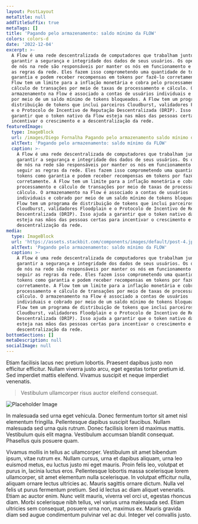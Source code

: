 ```yaml
---
layout: PostLayout
metaTitle: null
addTitleSuffix: true
metaTags: []
title: 'Pagando pelo armazenamento: saldo mínimo da FLOW'
colors: colors-d
date: '2022-12-04'
excerpt: >-
  A Flow é uma rede descentralizada de computadores que trabalham juntos para
  garantir a segurança e integridade dos dados de seus usuários. Os operadores
  de nós na rede são responsáveis ​​por manter os nós em funcionamento e seguir
  as regras da rede. Eles fazem isso comprometendo uma quantidade de tokens como
  garantia e podem receber recompensas em tokens por fazê-lo corretamente. A
  Flow tem um limite para a inflação monetária e cobra pelo processamento e
  cálculo de transações por meio de taxas de processamento e cálculo. O
  armazenamento na Flow é associado a contas de usuários individuais e cobrado
  por meio de um saldo mínimo de tokens bloqueados. A Flow tem um programa de
  distribuição de tokens que inclui parceiros Cloudburst, validadores Floodplain
  e o Protocolo de Incentivo de Reputação Descentralizada (DRIP). Isso ajuda a
  garantir que o token nativo da Flow esteja nas mãos das pessoas certas para
  incentivar o crescimento e a descentralização da rede.
featuredImage:
  type: ImageBlock
  url: /images/Diego Fornalha Pagando pelo armazenamento saldo mínimo da FLOW.png
  altText: 'Pagando pelo armazenamento: saldo mínimo da FLOW'
  caption: >-
    A Flow é uma rede descentralizada de computadores que trabalham juntos para
    garantir a segurança e integridade dos dados de seus usuários. Os operadores
    de nós na rede são responsáveis ​​por manter os nós em funcionamento e
    seguir as regras da rede. Eles fazem isso comprometendo uma quantidade de
    tokens como garantia e podem receber recompensas em tokens por fazê-lo
    corretamente. A Flow tem um limite para a inflação monetária e cobra pelo
    processamento e cálculo de transações por meio de taxas de processamento e
    cálculo. O armazenamento na Flow é associado a contas de usuários
    individuais e cobrado por meio de um saldo mínimo de tokens bloqueados. A
    Flow tem um programa de distribuição de tokens que inclui parceiros
    Cloudburst, validadores Floodplain e o Protocolo de Incentivo de Reputação
    Descentralizada (DRIP). Isso ajuda a garantir que o token nativo da Flow
    esteja nas mãos das pessoas certas para incentivar o crescimento e a
    descentralização da rede.
media:
  type: ImageBlock
  url: 'https://assets.stackbit.com/components/images/default/post-4.jpeg'
  altText: 'Pagando pelo armazenamento: saldo mínimo da FLOW'
  caption: >-
    A Flow é uma rede descentralizada de computadores que trabalham juntos para
    garantir a segurança e integridade dos dados de seus usuários. Os operadores
    de nós na rede são responsáveis ​​por manter os nós em funcionamento e
    seguir as regras da rede. Eles fazem isso comprometendo uma quantidade de
    tokens como garantia e podem receber recompensas em tokens por fazê-lo
    corretamente. A Flow tem um limite para a inflação monetária e cobra pelo
    processamento e cálculo de transações por meio de taxas de processamento e
    cálculo. O armazenamento na Flow é associado a contas de usuários
    individuais e cobrado por meio de um saldo mínimo de tokens bloqueados. A
    Flow tem um programa de distribuição de tokens que inclui parceiros
    Cloudburst, validadores Floodplain e o Protocolo de Incentivo de Reputação
    Descentralizada (DRIP). Isso ajuda a garantir que o token nativo da Flow
    esteja nas mãos das pessoas certas para incentivar o crescimento e a
    descentralização da rede.
bottomSections: []
metaDescription: null
socialImage: null
---
```

Etiam facilisis lacus nec pretium lobortis. Praesent dapibus justo non efficitur efficitur. Nullam viverra justo arcu, eget egestas tortor pretium id. Sed imperdiet mattis eleifend. Vivamus suscipit et neque imperdiet venenatis.

> Vestibulum ullamcorper risus auctor eleifend consequat.

![Placeholder Image](https://assets.stackbit.com/components/images/default/post-4.jpeg)

In malesuada sed urna eget vehicula. Donec fermentum tortor sit amet nisl elementum fringilla. Pellentesque dapibus suscipit faucibus. Nullam malesuada sed urna quis rutrum. Donec facilisis lorem id maximus mattis. Vestibulum quis elit magna. Vestibulum accumsan blandit consequat. Phasellus quis posuere quam.

Vivamus mollis in tellus ac ullamcorper. Vestibulum sit amet bibendum ipsum, vitae rutrum ex. Nullam cursus, urna et dapibus aliquam, urna leo euismod metus, eu luctus justo mi eget mauris. Proin felis leo, volutpat et purus in, lacinia luctus eros. Pellentesque lobortis massa scelerisque lorem ullamcorper, sit amet elementum nulla scelerisque. In volutpat efficitur nulla, aliquam ornare lectus ultricies ac. Mauris sagittis ornare dictum. Nulla vel felis ut purus fermentum pretium. Sed id lectus ac diam aliquet venenatis. Etiam ac auctor enim. Nunc velit mauris, viverra vel orci ut, egestas rhoncus diam. Morbi scelerisque nibh tellus, vel varius urna malesuada sed. Etiam ultricies sem consequat, posuere urna non, maximus ex. Mauris gravida diam sed augue condimentum pulvinar vel ac dui. Integer vel convallis justo.